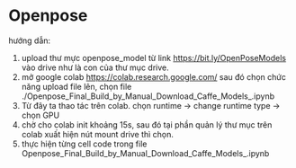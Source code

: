 # Openpose
hướng dẫn:
1. upload thư mực openpose_model từ link https://bit.ly/OpenPoseModels vào drive như là con của thư mục drive. 
2. mở google colab https://colab.research.google.com/ sau đó chọn chức năng upload file lên, chọn file ./Openpose_Final_Build_by_Manual_Download_Caffe_Models_.ipynb 
3. Từ đây ta thao tác trên colab. chọn runtime -> change runtime type -> chọn GPU
4. chờ cho colab init khoảng 15s, sau đó tại phần quản lý thư mục trên colab xuất hiện nút mount drive thì chọn.
5. thực hiện từng cell code trong file Openpose_Final_Build_by_Manual_Download_Caffe_Models_.ipynb 